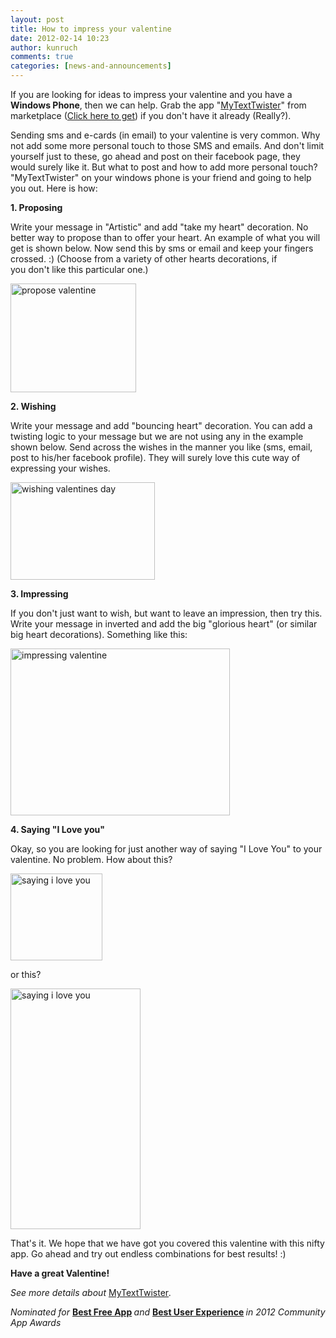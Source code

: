 ```yaml
---
layout: post
title: How to impress your valentine
date: 2012-02-14 10:23
author: kunruch
comments: true
categories: [news-and-announcements]
---
```

If you are looking for ideas to impress your valentine and you have a <strong>Windows Phone</strong>, then we can help. Grab the app "<a title="MYTEXTTWISTER" href="http://kunruchcreations.com/mytexttwister/" target="_blank">MyTextTwister</a>" from marketplace (<a title="Download MyTextTwister from Marketplace" href="http://windowsphone.com/s?appid=0db2a471-6f36-4e7f-8e95-acfff7f33f44" target="_blank">Click here to get</a>) if you don't have it already (Really?).

Sending sms and e-cards (in email) to your valentine is very common. Why not add some more personal touch to those SMS and emails. And don't limit yourself just to these, go ahead and post on their facebook page, they would surely like it. But what to post and how to add more personal touch? "MyTextTwister" on your windows phone is your friend and going to help you out. Here is how:

<strong>1. Proposing</strong>

Write your message in "Artistic" and add "take my heart" decoration. No better way to propose than to offer your heart. An example of what you will get is shown below. Now send this by sms or email and keep your fingers crossed. :) (Choose from a variety of other hearts decorations, if you don't like this particular one.)

<img class="aligncenter size-full wp-image-501" title="propose valentine" src="http://kunruchcreations.com/wp-content/uploads/2012/02/propose.png" alt="propose valentine" width="201" height="174" />

<strong>2. Wishing</strong>

Write your message and add "bouncing heart" decoration. You can add a twisting logic to your message but we are not using any in the example shown below. Send across the wishes in the manner you like (sms, email, post to his/her facebook profile). They will surely love this cute way of expressing your wishes.

<img class="aligncenter size-full wp-image-503" title="wishing valentines day" src="http://kunruchcreations.com/wp-content/uploads/2012/02/wishing.png" alt="wishing valentines day" width="231" height="156" />

<strong>3. Impressing</strong>

If you don't just want to wish, but want to leave an impression, then try this. Write your message in inverted and add the big "glorious heart" (or similar big heart decorations). Something like this:

<img class="aligncenter size-full wp-image-505" title="impressing valentine" src="http://kunruchcreations.com/wp-content/uploads/2012/02/impressing.png" alt="impressing valentine" width="351" height="267" />

<strong>4. Saying "I Love you"</strong>

Okay, so you are looking for just another way of saying "I Love You" to your valentine. No problem. How about this?

<img class="aligncenter size-full wp-image-507" title="saying i love you" src="http://kunruchcreations.com/wp-content/uploads/2012/02/iloveyou.png" alt="saying i love you" width="147" height="139" />

or this?

<img class="aligncenter size-full wp-image-508" title="saying i love you" src="http://kunruchcreations.com/wp-content/uploads/2012/02/iloveyou2.png" alt="saying i love you" width="208" height="385" />

That's it. We hope that we have got you covered this valentine with this nifty app. Go ahead and try out endless combinations for best results! :)

<strong>Have a great Valentine!</strong>

<em>See more details about </em><a title="MYTEXTTWISTER" href="http://kunruchcreations.com/mytexttwister/">MyTextTwister</a><em>. </em>

<em>Nominated for </em><strong><a title="MyTextTwister - Best Free App" href="http://appawards.wp7applist.com/c/best-free-app" target="_blank">Best Free App</a> </strong><em>and </em><strong><a title="MyTextTwister - Best User Experience" href="http://appawards.wp7applist.com/c/best-user-experience" target="_blank">Best User Experience</a> </strong><em>in 2012 Community App Awards</em>
